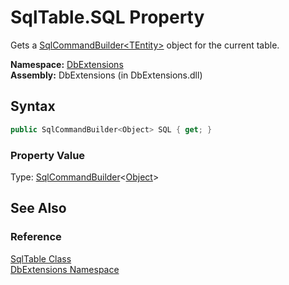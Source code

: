 SqlTable.SQL Property
=====================
Gets a [SqlCommandBuilder&lt;TEntity>][1] object for the current table.

**Namespace:** [DbExtensions][2]  
**Assembly:** DbExtensions (in DbExtensions.dll)

Syntax
------

```csharp
public SqlCommandBuilder<Object> SQL { get; }
```

### Property Value
Type: [SqlCommandBuilder][1]&lt;[Object][3]>

See Also
--------

### Reference
[SqlTable Class][4]  
[DbExtensions Namespace][2]  

[1]: ../SqlCommandBuilder_1/README.md
[2]: ../README.md
[3]: http://msdn.microsoft.com/en-us/library/e5kfa45b
[4]: README.md